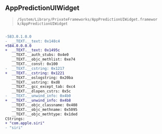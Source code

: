 ## AppPredictionUIWidget

> `/System/Library/PrivateFrameworks/AppPredictionUIWidget.framework/AppPredictionUIWidget`

```diff

-583.0.1.0.0
-  __TEXT.__text: 0x148c4
+584.0.0.0.0
+  __TEXT.__text: 0x1495c
   __TEXT.__auth_stubs: 0x4e0
   __TEXT.__objc_methlist: 0xe74
   __TEXT.__const: 0x100
-  __TEXT.__cstring: 0x1217
+  __TEXT.__cstring: 0x1221
   __TEXT.__oslogstring: 0x20ba
   __TEXT.__ustring: 0xd8
   __TEXT.__gcc_except_tab: 0xc4
   __TEXT.__dlopen_cstrs: 0x5c
-  __TEXT.__unwind_info: 0x4b0
+  __TEXT.__unwind_info: 0x4b8
   __TEXT.__objc_classname: 0x408
   __TEXT.__objc_methname: 0x5095
   __TEXT.__objc_methtype: 0x1ded
CStrings:
+ "com.apple.siri"
- "siri"

```
